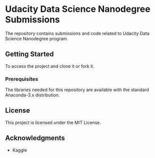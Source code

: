 # Udacity Data Science Nanodegree Submissions

The repository contains submissions and code related to Udacity Data Science Nanodegree program.

## Getting Started

To access the project and clone it or fork it. 

### Prerequisites

The libraries needed for this repository are available with the standard Anaconda-3.x distribution.

## License

This project is licensed under the MIT License.

## Acknowledgments

* Kaggle